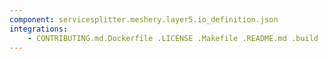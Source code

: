 ```yaml
---
component: servicesplitter.meshery.layer5.io_definition.json
integrations:
    - CONTRIBUTING.md.Dockerfile .LICENSE .Makefile .README.md .build .consul .go.mod .go.sum .helpers .internal .main.go .output .servicesplitter.meshery.layer5.io_definition.json.md .templates .tests
---
```

